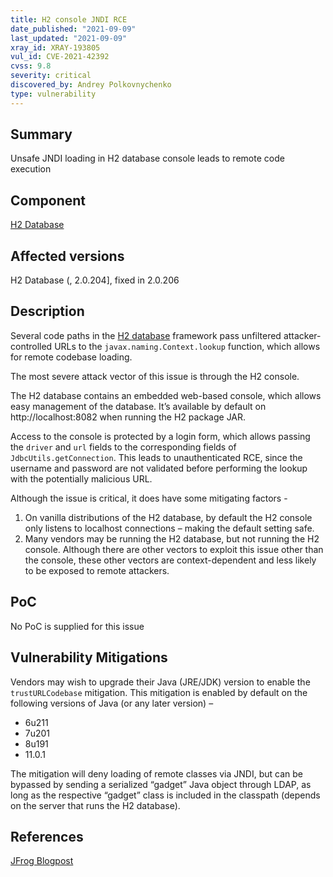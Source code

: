 ```yaml
---
title: H2 console JNDI RCE
date_published: "2021-09-09"
last_updated: "2021-09-09"
xray_id: XRAY-193805
vul_id: CVE-2021-42392
cvss: 9.8
severity: critical
discovered_by: Andrey Polkovnychenko
type: vulnerability
---
```

## Summary
Unsafe JNDI loading in H2 database console leads to remote code execution

## Component

[H2 Database](https://www.h2database.com/html/main.html)

## Affected versions

H2 Database (, 2.0.204], fixed in 2.0.206

## Description

Several code paths in the [H2 database](https://www.h2database.com/html/main.html) framework pass unfiltered attacker-controlled URLs to the `javax.naming.Context.lookup` function, which allows for remote codebase loading.

The most severe attack vector of this issue is through the H2 console.

The H2 database contains an embedded web-based console, which allows easy management of the database. It’s available by default on http://localhost:8082 when running the H2 package JAR.

Access to the console is protected by a login form, which allows passing the `driver` and `url` fields to the corresponding fields of `JdbcUtils.getConnection`. This leads to unauthenticated RCE, since the username and password are not validated before performing the lookup with the potentially malicious URL.

Although the issue is critical, it does have some mitigating factors -
1. On vanilla distributions of the H2 database, by default the H2 console only listens to localhost connections – making the default setting safe.
2. Many vendors may be running the H2 database, but not running the H2 console. Although there are other vectors to exploit this issue other than the console, these other vectors are context-dependent and less likely to be exposed to remote attackers.

## PoC

No PoC is supplied for this issue

## Vulnerability Mitigations

Vendors may wish to upgrade their Java (JRE/JDK) version to enable the `trustURLCodebase` mitigation.
This mitigation is enabled by default on the following versions of Java (or any later version) –

* 6u211
* 7u201
* 8u191
* 11.0.1

The mitigation will deny loading of remote classes via JNDI, but can be bypassed by sending a serialized “gadget” Java object through LDAP, as long as the respective “gadget” class is included in the classpath (depends on the server that runs the H2 database).

## References

[JFrog Blogpost](https://jfrog.com/blog/the-jndi-strikes-back-unauthenticated-rce-in-h2-database-console/)
